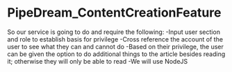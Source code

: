 # PipeDream_ContentCreationFeature
So our service is going to do and require the following:
-Input user section and role to establish basis for privilege
-Cross reference the account of the user to see what they can and cannot do
-Based on their privilege, the user can be given the option to do additional things to the article besides reading it; otherwise they will only be able to read
-We will use NodeJS
